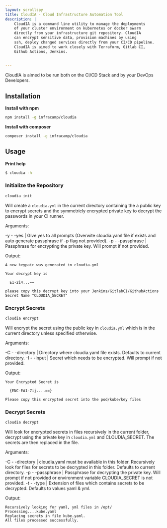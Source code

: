 ```yaml
---
layout: scrollspy
title: CloudIA - Cloud Infrastructure Automation Tool
description: |
    CloudIA is a command line utility to manage the deployments
    of your cluster environment on kubernetes or docker swarm
    directly from your infrastructure git repository. CloudIA
    can encrypt sensitive data, provision machines by using
    ssh, deploy changed services directly from your CI/CD pipeline.
    CloudIA is aimed to work closely with Terraform, Gitlab CI,
    Github Actions, Jenkins.
  
    
---
```


CloudIA is aimed to be run both on the CI/CD Stack and by
your DevOps Developers.

## Installation

**Install with npm**

```bash
npm install -g infracamp/cloudia
```

**Install with composer**

```bash
composer install -g infracamp/cloudia
```

## Usage

**Print help**
```bash
$ cloudia -h
```

### Initialize the Repository

```bash
cloudia init
```

Will create a `cloudia.yml` in the current directory containing the
a public key to encrypt secrets and the symmetricly encrypted private key
to decrypt the passwords in your CI runner.

Arguments:

-y   - -yes          | Give yes to all prompts (Overwite cloudia.yaml file if exists and auto generate passphrase if -p flag not provided).
-p   - -passphrase   | Passphrase for encrypting the private key. Will prompt if not provided.

Output:

```
A new keypair was generated in cloudia.yml

Your decrypt key is

  E1-2i4...==

please copy this decrypt key into your Jenkins/GitlabCI/GithubActions
Secret Name "CLOUDIA_SECRET"
```

### Encrypt Secrets

```bash
cloudia encrypt
```

Will encrypt the secret using the public key in `cloudia.yml` which is in the current directory unless specified otherwise.


Arguments:

-C  - -directory    | Directory where cloudia.yaml file exists. Defaults to current directory.
-I  - -input        | Secret which needs to be encrypted. Will prompt if not provided.

Output:

```
Your Encrypted Secret is

  {ENC-EA1-7ij....==}

Please copy this encrypted secret into the pod/kube/key files
```

### Decrypt Secrets

```bash
cloudia decrypt
```

Will look for encrypted secrets in files recursively in the current folder, decrypt using the private key in `cloudia.yml` and CLOUDIA_SECRET.
The secrets are then replaced in the file.


Arguments:

-C   - -directory    | cloudia.yaml must be available in this folder. Recursively look for files for secrets to be decrypted in this folder. Defaults to current directory. 
-p   - -passphrase   | Passphrase for decrypting the private key. Will prompt if not provided or environment variable CLOUDIA_SECRET is not provided.
-t   - -type         | Extension of files which contains secrets to be decrypted. Defaults to values yaml & yml.

Output:

```
Recursively looking for yaml, yml files in /opt/
Processing....kube.yaml
Replacing secrets in file kube.yaml.
All files processed successfully.

```